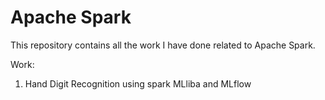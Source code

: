 # Apache Spark
This repository contains all the work I have done related to Apache Spark.

Work:
1. Hand Digit Recognition using spark MLliba and MLflow
